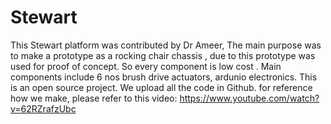 # Stewart
This Stewart platform was contributed by Dr Ameer, The main purpose was to make a prototype as a rocking chair chassis , due to this prototype was used for proof of concept. So every component is low cost .  Main components include 6 nos brush drive actuators, ardunio electronics. This is an open source project. We upload all the code in Github.  for reference how we make, please refer to this video: https://www.youtube.com/watch?v=62RZrafzUbc
